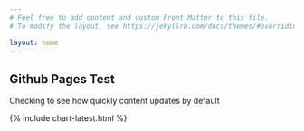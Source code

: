 ```yaml
---
# Feel free to add content and custom Front Matter to this file.
# To modify the layout, see https://jekyllrb.com/docs/themes/#overriding-theme-defaults

layout: home
---
```

## Github Pages Test

Checking to see how quickly content updates by default

{% include chart-latest.html %}
